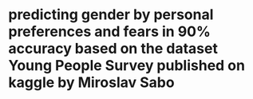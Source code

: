 # predicting gender by personal preferences and fears in 90% accuracy based on the dataset Young People Survey published on kaggle by Miroslav Sabo
